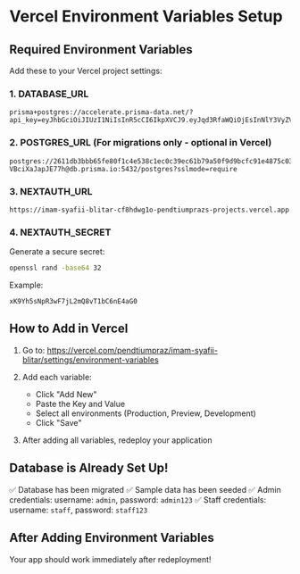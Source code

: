 # Vercel Environment Variables Setup

## Required Environment Variables

Add these to your Vercel project settings:

### 1. DATABASE_URL
```
prisma+postgres://accelerate.prisma-data.net/?api_key=eyJhbGciOiJIUzI1NiIsInR5cCI6IkpXVCJ9.eyJqd3RfaWQiOjEsInNlY3VyZV9rZXkiOiJza19rTjB4aDktVkJjaVhhSmFwSkU3N2giLCJhcGlfa2V5IjoiMDFLM1RHUFNBOTJBRTVGWk5XTlFIQlNUUTAiLCJ0ZW5hbnRfaWQiOiIyNjExZGIzYmJiNjVmZTgwZjFjNGU1MzhjMWVjMGMzOWVjNjFiNzlhNTBmOWQ5YmNmYzkxZTQ4NzVjMDM1ZDU0IiwiaW50ZXJuYWxfc2VjcmV0IjoiYWFkZmE0OTYtNTVmZC00MjY4LWE2NTktODQ3ZTVkNGFhNTNkIn0.OZomtqNuLogzyvjJPWp_Jzl0XhAyNu33Rd61dWgZdZE
```

### 2. POSTGRES_URL (For migrations only - optional in Vercel)
```
postgres://2611db3bbb65fe80f1c4e538c1ec0c39ec61b79a50f9d9bcfc91e4875c035d54:sk_kN0xh9-VBciXaJapJE77h@db.prisma.io:5432/postgres?sslmode=require
```

### 3. NEXTAUTH_URL
```
https://imam-syafii-blitar-cf8hdwg1o-pendtiumprazs-projects.vercel.app
```

### 4. NEXTAUTH_SECRET
Generate a secure secret:
```bash
openssl rand -base64 32
```

Example:
```
xK9Yh5sNpR3wF7jL2mQ8vT1bC6nE4aG0
```

## How to Add in Vercel

1. Go to: https://vercel.com/pendtiumpraz/imam-syafii-blitar/settings/environment-variables

2. Add each variable:
   - Click "Add New"
   - Paste the Key and Value
   - Select all environments (Production, Preview, Development)
   - Click "Save"

3. After adding all variables, redeploy your application

## Database is Already Set Up!

✅ Database has been migrated
✅ Sample data has been seeded
✅ Admin credentials: username: `admin`, password: `admin123`
✅ Staff credentials: username: `staff`, password: `staff123`

## After Adding Environment Variables

Your app should work immediately after redeployment!